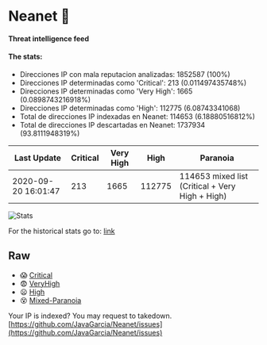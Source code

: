 # Neanet :hocho:
#### Threat intelligence feed
#### The stats:

- Direcciones IP con mala reputacion analizadas: 1852587 (100%)
- Direcciones IP determinadas como 'Critical':  213 (0.011497435748%)
- Direcciones IP determinadas como 'Very High':  1665 (0.0898743216918%)
- Direcciones IP determinadas como 'High':  112775 (6.08743341068)
- Total de direcciones IP indexadas en Neanet:  114653 (6.18880516812%)
- Total de direcciones IP descartadas en Neanet:  1737934 (93.8111948319%)

| Last Update | Critical | Very High | High | Paranoia |
| --- | --- | --- | --- | --- |
| 2020-09-20 16:01:47 | 213 | 1665 | 112775 | 114653 mixed list (Critical + Very High + High)|

![Stats](https://docs.google.com/spreadsheets/d/e/2PACX-1vSnaNMIXVabIpDJjufMlzH7poXnshF3mgd8Is1g9ytUEzVsP5my4Trn8f-xkoLLQ38xpL3HtmUexLo6/pubchart?oid=501124687&format=image)

For the historical stats go to: [link](/stats.csv)
## Raw
- :scream: [Critical](https://raw.githubusercontent.com/JavaGarcia/Neanet/master/blacklists/neanet_critical.txt)
- :fearful: [VeryHigh](https://raw.githubusercontent.com/JavaGarcia/Neanet/master/blacklists/neanet_veryHigh.txtt)
- :frowning: [High](https://raw.githubusercontent.com/JavaGarcia/Neanet/master/blacklists/neanet_high.txt)
- :dizzy_face: [Mixed-Paranoia](https://raw.githubusercontent.com/JavaGarcia/Neanet/master/blacklists/neanet_all.txt)


Your IP is indexed? You may request to takedown. [https://github.com/JavaGarcia/Neanet/issues](https://github.com/JavaGarcia/Neanet/issues)






























































































































































































































































































































































































































































































































































































































































































































































































































































































































































